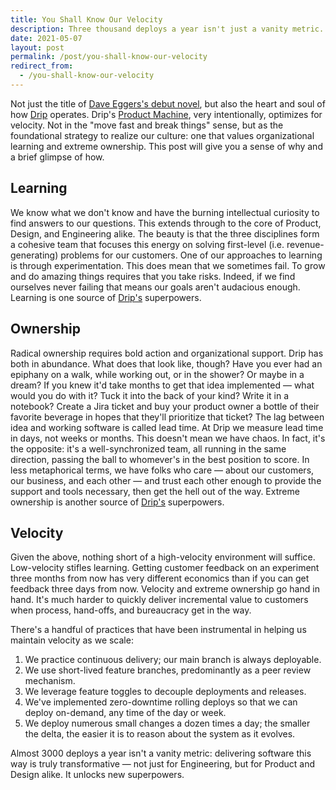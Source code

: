 ```yaml
---
title: You Shall Know Our Velocity
description: Three thousand deploys a year isn't just a vanity metric.
date: 2021-05-07
layout: post
permalink: /post/you-shall-know-our-velocity
redirect_from:
  - /you-shall-know-our-velocity
---
```


Not just the title of [Dave Eggers's debut novel](https://en.wikipedia.org/wiki/You_Shall_Know_Our_Velocity), but also the heart and soul of how [Drip](https://www.dripships.gold) operates. Drip's [Product Machine](https://www.dripships.gold/2021/04/01/we-get-ship-done.html), very intentionally, optimizes for velocity. Not in the "move fast and break things" sense, but as the foundational strategy to realize our culture: one that values organizational learning and extreme ownership. This post will give you a sense of why and a brief glimpse of how.

## Learning

We know what we don't know and have the burning intellectual curiosity to find answers to our questions. This extends through to the core of Product, Design, and Engineering alike. The beauty is that the three disciplines form a cohesive team that focuses this energy on solving first-level (i.e. revenue-generating) problems for our customers. One of our approaches to learning is through experimentation. This does mean that we sometimes fail. To grow and do amazing things requires that you take risks. Indeed, if we find ourselves never failing that means our goals aren't audacious enough. Learning is one source of [Drip's](https://www.dripships.gold) superpowers.

## Ownership

Radical ownership requires bold action and organizational support. Drip has both in abundance. What does that look like, though? Have you ever had an epiphany on a walk, while working out, or in the shower? Or maybe in a dream? If you knew it'd take months to get that idea implemented — what would you do with it? Tuck it into the back of your kind? Write it in a notebook? Create a Jira ticket and  buy your product owner a bottle of their favorite beverage in hopes that they'll prioritize that ticket? The lag between idea and working software is called lead time. At Drip we measure lead time in days, not weeks or months. This doesn't mean we have chaos. In fact, it's the opposite: it's a well-synchronized team, all running in the same direction, passing the ball to whomever's in the best position to score. In less metaphorical terms, we have folks who care &mdash; about our customers, our business, and each other &mdash; and trust each other enough to provide the support and tools necessary, then get the hell out of the way. Extreme ownership is another source of [Drip's](https://www.dripships.gold) superpowers.

## Velocity

Given the above, nothing short of a high-velocity environment will suffice. Low-velocity stifles learning. Getting customer feedback on an experiment three months from now has very different economics than if you can get feedback three days from now. Velocity and extreme ownership go hand in hand. It's much harder to quickly deliver incremental value to customers when process, hand-offs, and bureaucracy get in the way.

There's a handful of practices that have been instrumental in helping us maintain velocity as we scale:

1. We practice continuous delivery; our main branch is always deployable.
1. We use short-lived feature branches, predominantly as a peer review mechanism.
1. We leverage feature toggles to decouple deployments and releases.
1. We've implemented zero-downtime rolling deploys so that we can deploy on-demand, any time of the day or week.
1. We deploy numerous small changes a dozen times a day; the smaller the delta, the easier it is to reason about the system as it evolves.

Almost 3000 deploys a year isn't a vanity metric: delivering software this way is truly transformative &mdash; not just for Engineering, but for Product and Design alike. It unlocks new superpowers.
